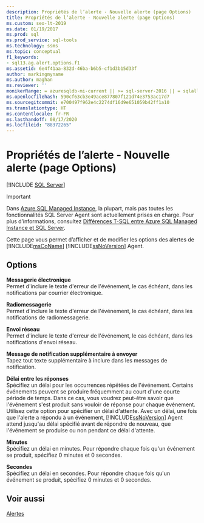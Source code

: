 ```yaml
---
description: Propriétés de l’alerte - Nouvelle alerte (page Options)
title: Propriétés de l’alerte - Nouvelle alerte (page Options)
ms.custom: seo-lt-2019
ms.date: 01/19/2017
ms.prod: sql
ms.prod_service: sql-tools
ms.technology: ssms
ms.topic: conceptual
f1_keywords:
- sql13.ag.alert.options.f1
ms.assetid: 6e4f41aa-832d-46ba-b6b5-cf1d3b15d33f
author: markingmyname
ms.author: maghan
ms.reviewer: ''
monikerRange: = azuresqldb-mi-current || >= sql-server-2016 || = sqlallproducts-allversions
ms.openlocfilehash: 590cf63cb3e49ace877807f121d74e3753ac17d7
ms.sourcegitcommit: e700497f962e4c2274df16d9e651059b42ff1a10
ms.translationtype: HT
ms.contentlocale: fr-FR
ms.lasthandoff: 08/17/2020
ms.locfileid: "88372265"
---
```

# <a name="alert-properties---new-alert-options-page"></a>Propriétés de l’alerte - Nouvelle alerte (page Options)
 [!INCLUDE [SQL Server](../../includes/applies-to-version/sqlserver.md)]

> [!IMPORTANT]  
> Dans [Azure SQL Managed Instance](https://docs.microsoft.com/azure/sql-database/sql-database-managed-instance), la plupart, mais pas toutes les fonctionnalités SQL Server Agent sont actuellement prises en charge. Pour plus d’informations, consultez [Différences T-SQL entre Azure SQL Managed Instance et SQL Server](https://docs.microsoft.com/azure/sql-database/sql-database-managed-instance-transact-sql-information#sql-server-agent).

Cette page vous permet d’afficher et de modifier les options des alertes de [!INCLUDE[msCoName](../../includes/msconame_md.md)] [!INCLUDE[ssNoVersion](../../includes/ssnoversion-md.md)] Agent.  

## <a name="options"></a>Options  
**Messagerie électronique**  
Permet d'inclure le texte d'erreur de l'événement, le cas échéant, dans les notifications par courrier électronique.  
  
**Radiomessagerie**  
Permet d'inclure le texte d'erreur de l'événement, le cas échéant, dans les notifications de radiomessagerie.  
  
**Envoi réseau**  
Permet d'inclure le texte d'erreur de l'événement, le cas échéant, dans les notifications d'envoi réseau.  
  
**Message de notification supplémentaire à envoyer**  
Tapez tout texte supplémentaire à inclure dans les messages de notification.  
  
**Délai entre les réponses**  
Spécifiez un délai pour les occurrences répétées de l'événement. Certains événements peuvent se produire fréquemment au court d'une courte période de temps. Dans ce cas, vous voudrez peut-être savoir que l'événement s'est produit sans vouloir de réponse pour chaque événement. Utilisez cette option pour spécifier un délai d'attente. Avec un délai, une fois que l'alerte a répondu à un événement, [!INCLUDE[ssNoVersion](../../includes/ssnoversion-md.md)] Agent attend jusqu'au délai spécifié avant de répondre de nouveau, que l'événement se produise ou non pendant ce délai d'attente.  
  
**Minutes**  
Spécifiez un délai en minutes. Pour répondre chaque fois qu'un événement se produit, spécifiez 0 minutes et 0 secondes.  
  
**Secondes**  
Spécifiez un délai en secondes. Pour répondre chaque fois qu'un événement se produit, spécifiez 0 minutes et 0 secondes.  
  
## <a name="see-also"></a>Voir aussi  
[Alertes](../../ssms/agent/alerts.md)  
  
